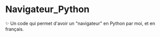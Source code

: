 # Navigateur_Python
✨ Un code qui permet d'avoir un "navigateur" en Python par moi, et en français.
